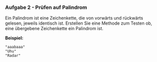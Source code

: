 
### Aufgabe 2 - Prüfen auf Palindrom


Ein Palindrom ist eine Zeichenkette, die von vorwärts und rückwärts gelesen, jeweils
identisch ist. Erstellen Sie eine Methode zum Testen ob, eine übergebene Zeichenkette ein
Palindrom ist.

**Beispiel:**

```plaintext
"aaabaaa"
"Uhu"
"Radar"
